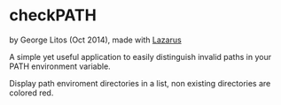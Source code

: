 checkPATH
=========
by George Litos (Oct 2014), made with [Lazarus](http://www.lazarus.freepascal.org/)

A simple yet useful application to easily distinguish invalid paths in your PATH environment variable.

Display path enviroment directories in a list, non existing directories are colored red.
